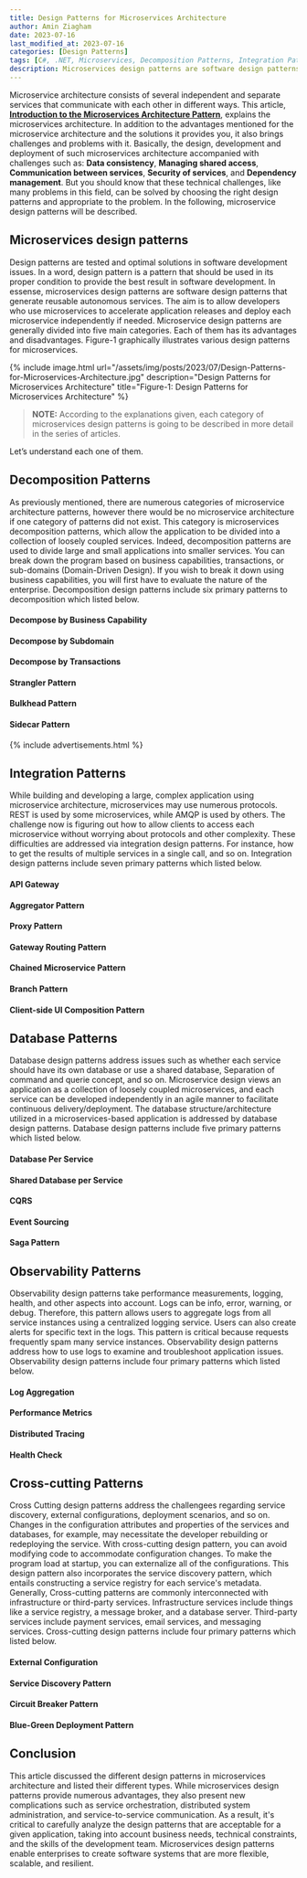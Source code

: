```yaml
---
title: Design Patterns for Microservices Architecture
author: Amin Ziagham
date: 2023-07-16
last_modified_at: 2023-07-16
categories: [Design Patterns]
tags: [C#, .NET, Microservices, Decomposition Patterns, Integration Patterns, Database Patterns, Observability Patterns, Cross-cutting Patterns]
description: Microservices design patterns are software design patterns that generate reusable autonomous services. The aim is to allow developers ...
---
```


Microservice architecture consists of several independent and separate services that communicate with each other in different ways. This article, <a href="/posts/introduction-to-the-microservices-architecture-pattern/">**Introduction to the Microservices Architecture Pattern**</a>, explains the microservices architecture. In addition to the advantages mentioned for the microservice architecture and the solutions it provides you, it also brings challenges and problems with it. Basically, the design, development and deployment of such microservices architecture accompanied with challenges such as: **Data consistency**, **Managing shared access**, **Communication between services**, **Security of services**, and **Dependency management**. But you should know that these technical challenges, like many problems in this field, can be solved by choosing the right design patterns and appropriate to the problem. In the following, microservice design patterns will be described.

## Microservices design patterns
Design patterns are tested and optimal solutions in software development issues. In a word, design pattern is a pattern that should be used in its proper condition to provide the best result in software development. In essense, microservices design patterns are software design patterns that generate reusable autonomous services. The aim is to allow developers who use microservices to accelerate application releases and deploy each microservice independently if needed. Microservice design patterns are generally divided into five main categories. Each of them has its advantages and disadvantages. Figure-1 graphically illustrates various design patterns for microservices.

{% include image.html url="/assets/img/posts/2023/07/Design-Patterns-for-Microservices-Architecture.jpg" description="Design Patterns for Microservices Architecture" title="Figure-1: Design Patterns for Microservices Architecture" %}

<blockquote class="yellow">
<b>NOTE:</b> According to the explanations given, each category of microservices design patterns is going to be described in more detail in the series of articles.
</blockquote>

Let’s understand each one of them.

## Decomposition Patterns
As previously mentioned, there are numerous categories of microservice architecture patterns, however there would be no microservice architecture if one category of patterns did not exist. This category is microservices decomposition patterns, which allow the application to be divided into a collection of loosely coupled services. Indeed, decomposition patterns are used to divide large and small applications into smaller services. You can break down the program based on business capabilities, transactions, or sub-domains (Domain-Driven Design). If you wish to break it down using business capabilities, you will first have to evaluate the nature of the enterprise. Decomposition design patterns include six primary patterns to decomposition which listed below.
#### Decompose by Business Capability
#### Decompose by Subdomain
#### Decompose by Transactions
#### Strangler Pattern
#### Bulkhead Pattern
#### Sidecar Pattern

{% include advertisements.html %}

## Integration Patterns
While building and developing a large, complex application using microservice architecture, microservices may use numerous protocols. REST is used by some microservices, while AMQP is used by others. The challenge now is figuring out how to allow clients to access each microservice without worrying about protocols and other complexity. These difficulties are addressed via integration design patterns. For instance, how to get the results of multiple services in a single call, and so on. Integration design patterns include seven primary patterns which listed below.
#### API Gateway
#### Aggregator Pattern
#### Proxy Pattern
#### Gateway Routing Pattern
#### Chained Microservice Pattern
#### Branch Pattern
#### Client-side UI Composition Pattern

## Database Patterns
Database design patterns address issues such as whether each service should have its own database or use a shared database, Separation of command and querie concept, and so on. Microservice design views an application as a collection of loosely coupled microservices, and each service can be developed independently in an agile manner to facilitate continuous delivery/deployment. The database structure/architecture utilized in a microservices-based application is addressed by database design patterns. Database design patterns include five primary patterns which listed below.
#### Database Per Service
#### Shared Database per Service
#### CQRS
#### Event Sourcing
#### Saga Pattern

## Observability Patterns
Observability design patterns take performance measurements, logging, health, and other aspects into account. Logs can be info, error, warning, or debug. Therefore, this pattern allows users to aggregate logs from all service instances using a centralized logging service. Users can also create alerts for specific text in the logs. This pattern is critical because requests frequently spam many service instances. Observability design patterns address how to use logs to examine and troubleshoot application issues. Observability design patterns include four primary patterns which listed below.
#### Log Aggregation
#### Performance Metrics
#### Distributed Tracing
#### Health Check

## Cross-cutting Patterns
Cross Cutting design patterns address the challengees regarding service discovery, external configurations, deployment scenarios, and so on. Changes in the configuration attributes and properties of the services and databases, for example, may necessitate the developer rebuilding or redeploying the service. With cross-cutting design pattern, you can avoid modifying code to accommodate configuration changes. To make the program load at startup, you can externalize all of the configurations. This design pattern also incorporates the service discovery pattern, which entails constructing a service registry for each service's metadata.
Generally, Cross-cutting patterns are commonly interconnected with infrastructure or third-party services. Infrastructure services include things like a service registry, a message broker, and a database server. Third-party services include payment services, email services, and messaging services. Cross-cutting design patterns include four primary patterns which listed below.
#### External Configuration
#### Service Discovery Pattern
#### Circuit Breaker Pattern
#### Blue-Green Deployment Pattern

## Conclusion
This article discussed the different design patterns in microservices architecture and  listed their different types. While microservices design patterns provide numerous advantages, they also present new complications such as service orchestration, distributed system administration, and service-to-service communication. As a result, it's critical to carefully analyze the design patterns that are acceptable for a given application, taking into account business needs, technical constraints, and the skills of the development team. Microservices design patterns enable enterprises to create software systems that are more flexible, scalable, and resilient.